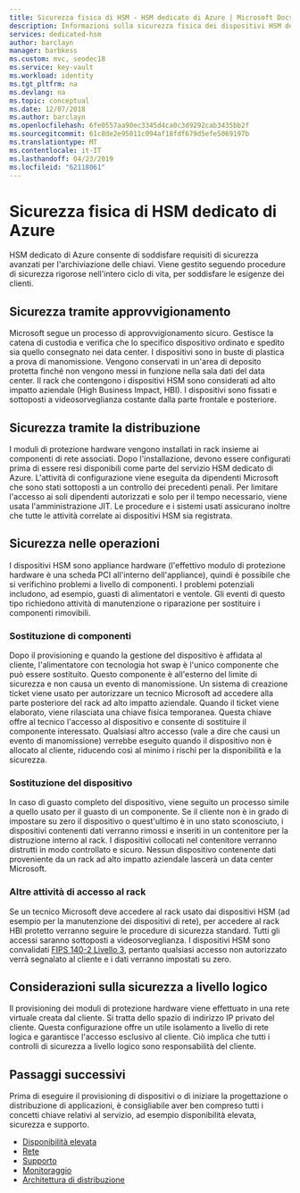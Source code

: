 ```yaml
---
title: Sicurezza fisica di HSM - HSM dedicato di Azure | Microsoft Docs
description: Informazioni sulla sicurezza fisica dei dispositivi HSM dedicati di Azure nei data center
services: dedicated-hsm
author: barclayn
manager: barbkess
ms.custom: mvc, seodec18
ms.service: key-vault
ms.workload: identity
ms.tgt_pltfrm: na
ms.devlang: na
ms.topic: conceptual
ms.date: 12/07/2018
ms.author: barclayn
ms.openlocfilehash: 6fe0557aa90ec3345d4ca0c3d9292cab3435bb2f
ms.sourcegitcommit: 61c8de2e95011c094af18fdf679d5efe5069197b
ms.translationtype: MT
ms.contentlocale: it-IT
ms.lasthandoff: 04/23/2019
ms.locfileid: "62118061"
---
```

# <a name="azure-dedicated-hsm-physical-security"></a>Sicurezza fisica di HSM dedicato di Azure

HSM dedicato di Azure consente di soddisfare requisiti di sicurezza avanzati per l'archiviazione delle chiavi. Viene gestito seguendo procedure di sicurezza rigorose nell'intero ciclo di vita, per soddisfare le esigenze dei clienti.

## <a name="security-through-procurement"></a>Sicurezza tramite approvvigionamento

Microsoft segue un processo di approvvigionamento sicuro. Gestisce la catena di custodia e verifica che lo specifico dispositivo ordinato e spedito sia quello consegnato nei data center. I dispositivi sono in buste di plastica a prova di manomissione. Vengono conservati in un'area di deposito protetta finché non vengono messi in funzione nella sala dati del data center.  Il rack che contengono i dispositivi HSM sono considerati ad alto impatto aziendale (High Business Impact, HBI). I dispositivi sono fissati e sottoposti a videosorveglianza costante dalla parte frontale e posteriore.

## <a name="security-through-deployment"></a>Sicurezza tramite la distribuzione

I moduli di protezione hardware vengono installati in rack insieme ai componenti di rete associati. Dopo l'installazione, devono essere configurati prima di essere resi disponibili come parte del servizio HSM dedicato di Azure. L'attività di configurazione viene eseguita da dipendenti Microsoft che sono stati sottoposti a un controllo dei precedenti penali. Per limitare l'accesso ai soli dipendenti autorizzati e solo per il tempo necessario, viene usata l'amministrazione JIT. Le procedure e i sistemi usati assicurano inoltre che tutte le attività correlate ai dispositivi HSM sia registrata.

## <a name="security-in-operations"></a>Sicurezza nelle operazioni

I dispositivi HSM sono appliance hardware (l'effettivo modulo di protezione hardware è una scheda PCI all'interno dell'appliance), quindi è possibile che si verifichino problemi a livello di componenti. I problemi potenziali includono, ad esempio, guasti di alimentatori e ventole. Gli eventi di questo tipo richiedono attività di manutenzione o riparazione per sostituire i componenti rimovibili.

### <a name="component-replacement"></a>Sostituzione di componenti

Dopo il provisioning e quando la gestione del dispositivo è affidata al cliente, l'alimentatore con tecnologia hot swap è l'unico componente che può essere sostituito. Questo componente è all'esterno del limite di sicurezza e non causa un evento di manomissione. Un sistema di creazione ticket viene usato per autorizzare un tecnico Microsoft ad accedere alla parte posteriore del rack ad alto impatto aziendale. Quando il ticket viene elaborato, viene rilasciata una chiave fisica temporanea. Questa chiave offre al tecnico l'accesso al dispositivo e consente di sostituire il componente interessato. Qualsiasi altro accesso (vale a dire che causi un evento di manomissione) verrebbe eseguito quando il dispositivo non è allocato al cliente, riducendo così al minimo i rischi per la disponibilità e la sicurezza.  

### <a name="device-replacement"></a>Sostituzione del dispositivo

In caso di guasto completo del dispositivo, viene seguito un processo simile a quello usato per il guasto di un componente. Se il cliente non è in grado di impostare su zero il dispositivo o quest'ultimo è in uno stato sconosciuto, i dispositivi contenenti dati verranno rimossi e inseriti in un contenitore per la distruzione interno al rack. I dispositivi collocati nel contenitore verranno distrutti in modo controllato e sicuro. Nessun dispositivo contenente dati proveniente da un rack ad alto impatto aziendale lascerà un data center Microsoft.

### <a name="other-rack-access-activities"></a>Altre attività di accesso al rack

Se un tecnico Microsoft deve accedere al rack usato dai dispositivi HSM (ad esempio per la manutenzione dei dispositivi di rete), per accedere al rack HBI protetto verranno seguire le procedure di sicurezza standard. Tutti gli accessi saranno sottoposti a videosorveglianza. I dispositivi HSM sono convalidati [FIPS 140-2 Livello 3](https://nvlpubs.nist.gov/nistpubs/FIPS/NIST.FIPS.140-2.pdf), pertanto qualsiasi accesso non autorizzato verrà segnalato al cliente e i dati verranno impostati su zero.

## <a name="logical-level-security-considerations"></a>Considerazioni sulla sicurezza a livello logico

Il provisioning dei moduli di protezione hardware viene effettuato in una rete virtuale creata dal cliente. Si tratta dello spazio di indirizzo IP privato del cliente.  Questa configurazione offre un utile isolamento a livello di rete logica e garantisce l'accesso esclusivo al cliente. Ciò implica che tutti i controlli di sicurezza a livello logico sono responsabilità del cliente.

## <a name="next-steps"></a>Passaggi successivi

Prima di eseguire il provisioning di dispositivi o di iniziare la progettazione o distribuzione di applicazioni, è consigliabile aver ben compreso tutti i concetti chiave relativi al servizio, ad esempio disponibilità elevata, sicurezza e supporto.

* [Disponibilità elevata](high-availability.md)
* [Rete](networking.md)
* [Supporto](supportability.md)
* [Monitoraggio](monitoring.md)
* [Architettura di distribuzione](deployment-architecture.md)